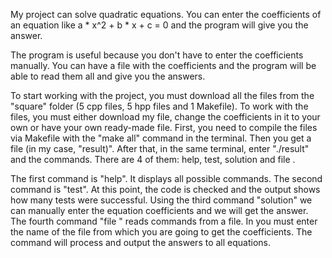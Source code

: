 My project can solve quadratic equations. You can enter the coefficients of an equation like a * x^2 + b * x + c = 0 and the program will give you the answer.

The program is useful because you don't have to enter the coefficients manually. You can have a file with the coefficients and the program will be able to read them all and give you the answers.

To start working with the project, you must download all the files from the "square" folder (5 cpp files, 5 hpp files and 1 Makefile). To work with the files, you must either download my file, change the coefficients in it to your own or have your own ready-made file. First, you need to compile the files via Makefile with the "make all" command in the terminal. Then you get a file (in my case, "result)". After that, in the same terminal, enter "./result" and the commands. There are 4 of them: help, test, solution and file <name>.

The first command is "help". It displays all possible commands.
The second command is "test". At this point, the code is checked and the output shows how many tests were successful.
Using the third command "solution" we can manually enter the equation coefficients and we will get the answer.
The fourth command "file <name>" reads commands from a file. In <name> you must enter the name of the file from which you are going to get the coefficients. The command will process and output the answers to all equations.
